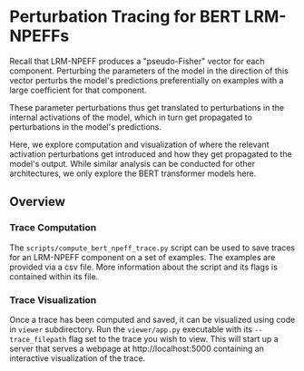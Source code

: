 # Perturbation Tracing for BERT LRM-NPEFFs

<!-- Code to compute and visualize NPEFF perturbations in transfomers. -->

Recall that LRM-NPEFF produces a "pseudo-Fisher" vector for each component.
Perturbing the parameters of the model in the direction of this vector perturbs
the model's predictions preferentially on examples with a large coefficient for
that component.
<!--  -->
These parameter perturbations thus get translated to perturbations in the internal
activations of the model, which in turn get propagated to perturbations in the model's
predictions.

Here, we explore computation and visualization of where the relevant activation
perturbations get introduced and how they get propagated to the model's output.
While similar analysis can be conducted for other architectures, we only explore
the BERT transformer models here.

## Overview

### Trace Computation

The `scripts/compute_bert_npeff_trace.py` script can be used to save traces for an
LRM-NPEFF component on a set of examples. The examples are provided via a csv file.
More information about the script and its flags is contained within its file.

### Trace Visualization

Once a trace has been computed and saved, it can be visualized using code in `viewer`
subdirectory. Run the `viewer/app.py` executable with its `--trace_filepath` flag
set to the trace you wish to view. This will start up a server that serves a webpage
at http://localhost:5000 containing an interactive visualization of the trace.
